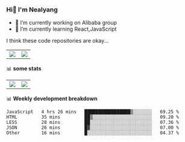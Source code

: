 ### Hi👋 I'm Nealyang

- 🔭 I’m currently working on Alibaba group
- 🌱 I’m currently learning React,JavaScript


I think these code repositories are okay...

<table>
  <tbody>
    <tr>
      <td>
        <a href="https://github.com/Nealyang/React-Express-Blog-Demo">
          <img align="center" src="https://github-readme-stats.vercel.app/api/pin/?username=Nealyang&repo=React-Express-Blog-Demo&theme=chartreuse-dark" />
        </a>
      </td>
       <td>
        <a href="https://github.com/Nealyang/PersonalBlog">
          <img align="center" src="https://github-readme-stats.vercel.app/api/pin/?username=Nealyang&repo=PersonalBlog&theme=chartreuse-dark" />
        </a>
      </td>
    </tr>
  </tbody>
</table>

📊 **some stats**


<table>
  <tbody>
    <tr>
      <td>
          <img align="center" src="https://github-readme-stats.vercel.app/api?username=Nealyang&theme=chartreuse-dark&show_icons=true" />
      </td>
       <td>
          <img align="center" src="https://github-readme-stats.vercel.app/api/top-langs/?username=Nealyang&theme=chartreuse-dark" />
      </td>
    </tr>
  </tbody>
</table>

📊 **Weekly development breakdown**

<!--START_SECTION:waka-->
```text
JavaScript   4 hrs 26 mins   █████████████████▒░░░░░░░   69.25 % 
HTML         35 mins         ██▒░░░░░░░░░░░░░░░░░░░░░░   09.20 % 
LESS         28 mins         ██░░░░░░░░░░░░░░░░░░░░░░░   07.36 % 
JSON         26 mins         █▓░░░░░░░░░░░░░░░░░░░░░░░   07.00 % 
Other        16 mins         █░░░░░░░░░░░░░░░░░░░░░░░░   04.37 % 
```
<!--END_SECTION:waka-->
